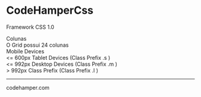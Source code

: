 # CodeHamperCss
Framework CSS 1.0

Colunas <br>
O Grid possui 24 colunas<br>
Mobile Devices<br>
<= 600px 	Tablet Devices (Class Prefix .s )<br>
<= 992px 	Desktop Devices (Class Prefix .m )<br> > 992px Class Prefix (Class Prefix .l )



<hr>
codehamper.com
